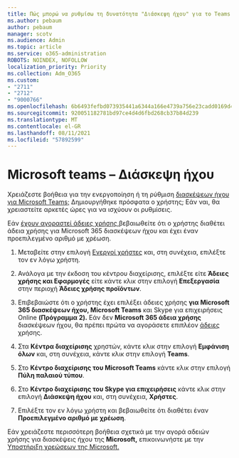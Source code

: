 ```yaml
---
title: Πώς μπορώ να ρυθμίσω τη δυνατότητα "Διάσκεψη ήχου" για το Teams
ms.author: pebaum
author: pebaum
manager: scotv
ms.audience: Admin
ms.topic: article
ms.service: o365-administration
ROBOTS: NOINDEX, NOFOLLOW
localization_priority: Priority
ms.collection: Adm_O365
ms.custom:
- "2711"
- "2712"
- "9000766"
ms.openlocfilehash: 6b6493fefbd073935441a6344a166e4739a756e23cadd0169d41ebdbd927ae85
ms.sourcegitcommit: 920051182781bd97ce4d4d6fbd268cb37b84d239
ms.translationtype: MT
ms.contentlocale: el-GR
ms.lasthandoff: 08/11/2021
ms.locfileid: "57892599"
---
```

# <a name="microsoft-teams--audio-conferencing"></a>Microsoft teams – Διάσκεψη ήχου

Χρειάζεστε βοήθεια για την ενεργοποίηση ή τη ρύθμιση [διασκέψεων ήχου για Microsoft Teams;](https://docs.microsoft.com/microsoftteams/set-up-audio-conferencing-in-teams)  Δημιουργήθηκε πρόσφατα ο χρήστης; Εάν ναι, θα χρειαστείτε αρκετές ώρες για να ισχύουν οι ρυθμίσεις.

Εάν [έχουν αγοραστεί άδειες χρήσης,](https://docs.microsoft.com/microsoftteams/set-up-audio-conferencing-in-teams#step-2-get-and-assign-licenses)βεβαιωθείτε ότι ο χρήστης διαθέτει άδεια χρήσης για Microsoft 365 διασκέψεων ήχου και έχει έναν προεπιλεγμένο αριθμό με χρέωση.

1. Μεταβείτε στην επιλογή [Ενεργοί χρήστες](https://admin.microsoft.com/Adminportal/Home?source=applauncher#/users) και, στη συνέχεια, επιλέξτε τον εν λόγω χρήστη.

2. Ανάλογα με την έκδοση του κέντρου διαχείρισης, επιλέξτε είτε **Άδειες χρήσης και Εφαρμογές** είτε κάντε κλικ στην επιλογή **Επεξεργασία** στην περιοχή **Άδειες χρήσης προϊόντων**.

3. Επιβεβαιώστε ότι ο χρήστης έχει επιλέξει άδειες χρήσης **για Microsoft 365 διασκέψεων ήχου, Microsoft Teams** και Skype για επιχειρήσεις Online **(Πρόγραμμα 2).** Εάν δεν **Microsoft 365 άδεια χρήσης** διασκέψεων ήχου, θα πρέπει πρώτα να αγοράσετε επιπλέον [άδειες](https://docs.microsoft.com/microsoftteams/teams-add-on-licensing/microsoft-teams-add-on-licensing?tabs=small-business) χρήσης.

4. Στα **Κέντρα διαχείρισης** χρηστών, κάντε κλικ στην επιλογή **Εμφάνιση όλων** και, στη συνέχεια, κάντε κλικ στην επιλογή **Teams**.

5. Στο **Κέντρο διαχείρισης του Microsoft Teams** κάντε κλικ στην επιλογή **Πύλη παλαιού τύπου**.

6. Στο **Κέντρο διαχείρισης του Skype για επιχειρήσεις** κάντε κλικ στην επιλογή **Διάσκεψη ήχου** και, στη συνέχεια, **Χρήστες**.

7. Επιλέξτε τον εν λόγω χρήστη και βεβαιωθείτε ότι διαθέτει έναν **Προεπιλεγμένο αριθμό με χρέωση**.

Εάν χρειάζεστε περισσότερη βοήθεια σχετικά με την αγορά αδειών χρήσης για διασκέψεις ήχου της **Microsoft,** επικοινωνήστε με την [Υποστήριξη χρεώσεων της Microsoft.](https://go.microsoft.com/fwlink/p/?linkid=518322)
